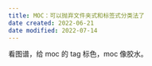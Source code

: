 ```yaml
---
title: MOC：可以抛弃文件夹式和标签式分类法了
date created: 2022-06-21
date modified: 2022-07-14
---
```


看图谱，给 moc 的 tag 标色，moc 像胶水。
